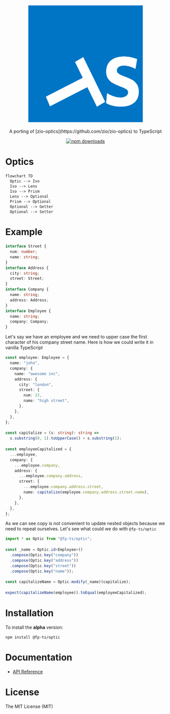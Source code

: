 <h3 align="center">
  <a href="https://fp-ts.github.io/optic/">
    <img src="./docs/fp-ts-logo.png">
  </a>
</h3>

<p align="center">
A porting of [zio-optics](https://github.com/zio/zio-optics) to TypeScript
</p>

<p align="center">
  <a href="https://www.npmjs.com/package/@fp-ts/optic">
    <img src="https://img.shields.io/npm/dm/@fp-ts/optic.svg" alt="npm downloads" height="20">
  </a>
</p>

# Optics

```mermaid
flowchart TD
  Optic --> Iso
  Iso --> Lens
  Iso --> Prism
  Lens --> Optional
  Prism --> Optional
  Optional --> Getter
  Optional --> Setter
```

# Example

```ts
interface Street {
  num: number;
  name: string;
}
interface Address {
  city: string;
  street: Street;
}
interface Company {
  name: string;
  address: Address;
}
interface Employee {
  name: string;
  company: Company;
}
```

Let's say we have an employee and we need to upper case the first character of his company street name. Here is how we could write it in vanilla TypeScript

```ts
const employee: Employee = {
  name: "john",
  company: {
    name: "awesome inc",
    address: {
      city: "london",
      street: {
        num: 23,
        name: "high street",
      },
    },
  },
};

const capitalize = (s: string): string =>
  s.substring(0, 1).toUpperCase() + s.substring(1);

const employeeCapitalized = {
  ...employee,
  company: {
    ...employee.company,
    address: {
      ...employee.company.address,
      street: {
        ...employee.company.address.street,
        name: capitalize(employee.company.address.street.name),
      },
    },
  },
};
```

As we can see copy is not convenient to update nested objects because we need to repeat ourselves. Let's see what could we do with `@fp-ts/optic`

```ts
import * as Optic from "@fp-ts/optic";

const _name = Optic.id<Employee>()
  .compose(Optic.key("company"))
  .compose(Optic.key("address"))
  .compose(Optic.key("street"))
  .compose(Optic.key("name"));

const capitalizeName = Optic.modify(_name)(capitalize);

expect(capitalizeName(employee)).toEqual(employeeCapitalized);
```

# Installation

To install the **alpha** version:

```
npm install @fp-ts/optic
```

# Documentation

- [API Reference](https://fp-ts.github.io/optic/)

# License

The MIT License (MIT)
